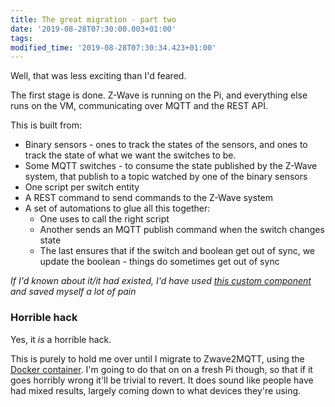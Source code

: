 ```yaml
---
title: The great migration - part two
date: '2019-08-28T07:30:00.003+01:00'
tags:
modified_time: '2019-08-28T07:30:34.423+01:00'
---
```


Well, that was less exciting than I'd feared.  
  
The first stage is done. Z-Wave is running on the Pi, and everything else runs on the VM, communicating over MQTT and the REST API.  
  
This is built from:  

* Binary sensors - ones to track the states of the sensors, and ones to track the state of what we want the switches to be.
* Some MQTT switches - to consume the state published by the Z-Wave system, that publish to a topic watched by one of the binary sensors
* One script per switch entity
* A REST command to send commands to the Z-Wave system
* A set of automations to glue all this together:
  * One uses to call the right script
  * Another sends an MQTT publish command when the switch changes state
  * The last ensures that if the switch and boolean get out of sync, we update the boolean - things do sometimes get out of sync

_If I'd known about it/it had existed, I'd have used [this custom component](https://github.com/custom-components/remote_homeassistant) and saved myself a lot of pain_

### Horrible hack

Yes, it _is_ a horrible hack. 

This is purely to hold me over until I migrate to Zwave2MQTT, using the [Docker container](https://github.com/robertsLando/Zwave2Mqtt-docker). I'm going to do that on on a fresh Pi though, so that if it goes horribly wrong it'll be trivial to revert. It does sound like people have had mixed results, largely coming down to what devices they're using.
